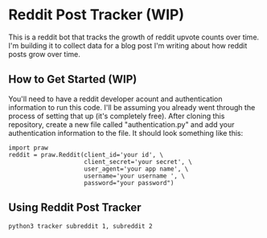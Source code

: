 # Reddit Post Tracker (WIP)
This is a reddit bot that tracks the growth of reddit upvote counts over time. I'm building it to collect data for a blog post I'm writing about how reddit posts grow over time.

## How to Get Started (WIP)

You'll need to have a reddit developer acount and authentication information to run this code. I'll be assuming you already went through the process of setting that up (it's completely free). After cloning this repository, create a new file called "authentication.py" and add your authentication information to the file. It should look something like this:

```
import praw
reddit = praw.Reddit(client_id='your id', \
                     client_secret='your secret', \
                     user_agent='your app name', \
                     username='your username ', \
                     password="your password")
```

## Using Reddit Post Tracker

    python3 tracker subreddit 1, subreddit 2
